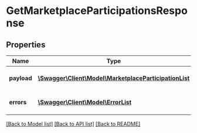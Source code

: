 # GetMarketplaceParticipationsResponse

## Properties
Name | Type | Description | Notes
------------ | ------------- | ------------- | -------------
**payload** | [**\Swagger\Client\Model\MarketplaceParticipationList**](MarketplaceParticipationList.md) | The payload for the getMarketplaceParticipations operation. | [optional] 
**errors** | [**\Swagger\Client\Model\ErrorList**](ErrorList.md) | Encountered errors for the getMarketplaceParticipations operation. | [optional] 

[[Back to Model list]](../README.md#documentation-for-models) [[Back to API list]](../README.md#documentation-for-api-endpoints) [[Back to README]](../README.md)


